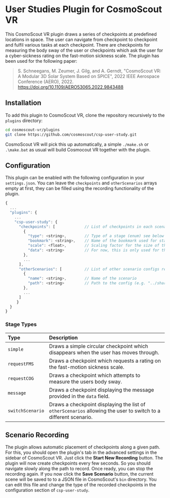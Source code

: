 <!-- 
SPDX-FileCopyrightText: German Aerospace Center (DLR) <cosmoscout@dlr.de>
SPDX-License-Identifier: CC-BY-4.0
 -->

# User Studies Plugin for CosmoScout VR

This CosmoScout VR plugin draws a series of checkpoints at predefined locations in space.
The user can navigate from checkpoint to checkpoint and fulfil various tasks at each checkpoint.
There are checkpoints for measuring the body sway of the user or checkpoints which ask the user for a cyber-sickness rating on the fast-motion sickness scale.
The plugin has been used for the following paper:

> S. Schneegans, M. Zeumer, J. Gilg, and A. Gerndt, "CosmoScout VR: A Modular 3D Solar System Based on SPICE", 2022 IEEE Aerospace Conference (AERO), 2022. https://doi.org/10.1109/AERO53065.2022.9843488

## Installation

To add this plugin to CosmoScout VR, clone the repository recursively to the `plugins` directory:

```bash
cd cosmoscout-vr/plugins
git clone https://github.com/cosmoscout/csp-user-study.git
```

CosmoScout VR will pick this up automatically, a simple `./make.sh` or `.\make.bat` as usual will build Cosmocout VR together with the plugin.

## Configuration

This plugin can be enabled with the following configuration in your `settings.json`.
You can leave the `checkpoints` and `otherScenarios` arrays empty at first, they can be filled using the recording functionality of the plugin.

```js
{
  ...
  "plugins": {
    ...
    "csp-user-study": {
      "checkpoints": [             // List of checkpoints in each scenario
        {
          "type": <string>,        // Type of a stage (enum) see below for stage types
          "bookmark": <string>,    // Name of the bookmark used for stage position
          "scale": <float>,        // Scaling factor for the size of the web view
          "data": <string>         // For now, this is only used for the message of eMessage checkpoints
        },
        ...
      ],
      "otherScenarios": [          // List of other scenario configs related to the current scenario
        {
          "name": <string>,        // Name of the scenario
          "path": <string>         // Path to the config (e.g. "../share/scenes/scenario_name.json")
        },
        ...
      ]
     }
  }
}
```

### Stage Types

| Type             | Description |
|:-----------------|:------------|
| `simple`         | Draws a simple circular checkpoint which disappears when the user has moves through. |
| `requestFMS`     | Draws a checkpoint which requests a rating on the fast-motion sickness scale. |
| `requestCOG`     | Draws a checkpoint which attempts to measure the users body sway. |
| `message`        | Draws a checkpoint displaying the message provided in the `data` field. |
| `switchScenario` | Draws a checkpoint displaying the list of `otherScenarios` allowing the user to switch to a different scenario. |

## Scenario Recording

The plugin allows automatic placement of checkpoints along a given path.
For this, you should open the plugin's tab in the advanced settings in the sidebar of CosmoScout VR.
Just click the **Start New Recording** button.
The plugin will now create checkpoints every few seconds.
So you should navigate slowly along the path to record.
Once ready, you can stop the recording again.
If you now click the **Save Scenario** button, the current scene will be saved to to a JSON file in CosmoScout's `bin` directory.
You can edit this file and change the type of the recorded checkpoints in the configuration section of `csp-user-study`.